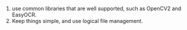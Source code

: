 1. use common libraries that are well supported, such as OpenCV2 and EasyOCR.
2. Keep things simple, and use logical file management.
